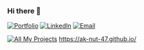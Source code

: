 ### Hi there 👋
[![Portfolio](https://img.shields.io/badge/Portfolio-Visit-ff69b4?style=for-the-badge&logo=github)](https://ak-nut-47.github.io/)
[![LinkedIn](https://img.shields.io/badge/LinkedIn-Connect-blue?style=for-the-badge&logo=linkedin)](https://www.linkedin.com/in/animesh-kalita-3501b478/)
[![Email](https://img.shields.io/badge/Email-Say%20Hello-red?style=for-the-badge&logo=gmail)](mailto:animesh.kalita22@gmail.com)

[![All My Projects](https://img.shields.io/badge/All_My_Projects-Found_Here-brightgreen?style=for-the-badge&logo=github)](https://ak-nut-47.github.io/)
https://ak-nut-47.github.io/
